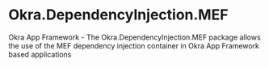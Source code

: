 # Okra.DependencyInjection.MEF
Okra App Framework - The Okra.DependencyInjection.MEF package allows the use of the MEF dependency injection container in Okra App Framework based applications
